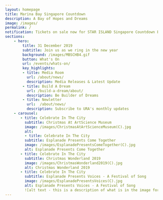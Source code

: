 ```yaml
---
layout: homepage
title: Marina Bay Singapore Countdown
description: A Bay of Hopes and Dreams
image: /images/
permalink: /
notification: Tickets on sale now for STAR ISLAND Singapore Countdown Edition 2019 - 2020 
sections:
    - hero:
        title: 31 December 2019
        subtitle: Join us as we ring in the new year
        background: /images/MBSCHB4.gif
        button: What's On
        url: /events/whats-on/
        key_highlights:
        - title: Media Room  
          url: /about/news/
          description: Media Releases & Latest Update
        - title: Build A Dream
          url: /build-a-dream/about/
          description: Be Builder of Dreams
        - title: Newletter
          url: 	/about/news/
          description: Subscribe to URA's monthly updates 
    - carousel:
       - title: Celebrate In The City
         subtitle: Christmas At ArtScience Museum
         image: /images/ChristmasAtArtScienceMuseum(C).jpg
         alt: 
         - title: Celebrate In The City 
         subtitle: Esplanade Presents Come Together
         image: /images/EsplanadePresentsComeTogether(C).jpg
         alt: Esplanade Presents Come Together
       - title: Celebrate In The City 
         subtitle: Christmas Wonderland 2019
         image: /images/ChristmasWonderland2019(C).jpg
         alt: Christmas Wonderland 2019
       - title: Celebrate In The City
         subtitle: Esplanade Presents Voices - A Festival of Song
         image: /images/EsplanadePresentsVoices(C).jpg
         alt: Esplanade Presents Voices - A Festival of Song
         ![alt text - this is a description of what is in the image for people with visual impairments using screen readers](/images/sponsors_logo.jpg)
---
```

